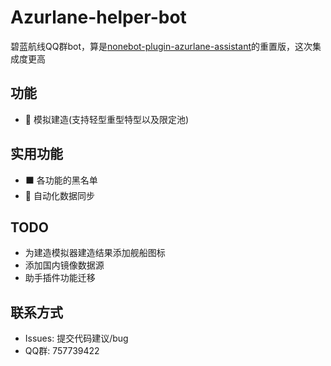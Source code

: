 # Azurlane-helper-bot
碧蓝航线QQ群bot，算是[nonebot-plugin-azurlane-assistant](https://github.com/MRSlouzk/nonebot-plugin-azurlane-assistant)的重置版，这次集成度更高  

## 功能
- :ship: 模拟建造(支持轻型重型特型以及限定池)

## 实用功能
- :black_large_square: 各功能的黑名单
- :1234: 自动化数据同步

## TODO
- 为建造模拟器建造结果添加舰船图标
- 添加国内镜像数据源
- 助手插件功能迁移

## 联系方式
- Issues: 提交代码建议/bug 
- QQ群: 757739422